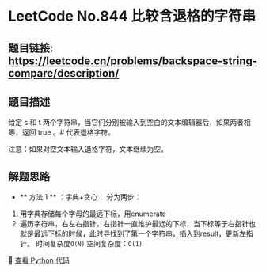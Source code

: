 # LeetCode No.844 比较含退格的字符串

## 题目链接: https://leetcode.cn/problems/backspace-string-compare/description/

## 题目描述
给定 s 和 t 两个字符串，当它们分别被输入到空白的文本编辑器后，如果两者相等，返回 true 。# 代表退格字符。

注意：如果对空文本输入退格字符，文本继续为空。

## 解题思路
- ** 方法 1 ** ：字典+贪心：
分为两步：
1. 用字典存储每个字母的最远下标，用enumerate
2. 遍历字符串，右左右指针，右指针一直维护最远的下标，当下标等于右指针也就是最远下标的时候，此时寻找到了第一个字符串，插入到result，更新左指针。
时间复杂度`O(N)` 
空间复杂度：`O(1)` 

📌 [查看 Python 代码](../solutions/python/No_763_划分字母区间.py)